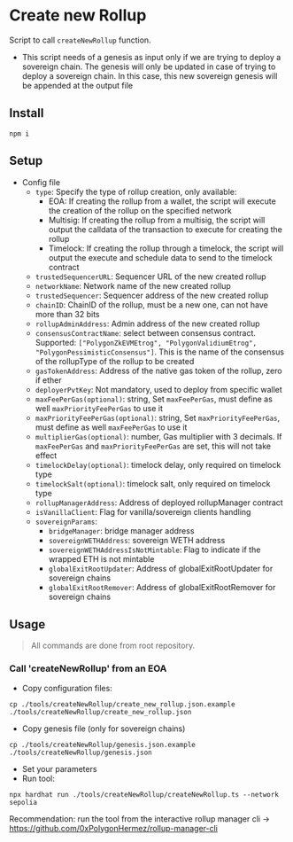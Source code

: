 # Create new Rollup

Script to call `createNewRollup` function.

-   This script needs of a genesis as input only if we are trying to deploy a sovereign chain. The genesis will only be updated in case of trying to deploy a sovereign chain. In this case, this new sovereign genesis will be appended at the output file

## Install

```
npm i
```

## Setup

-   Config file
    - `type`: Specify the type of rollup creation, only available:
        - EOA: If creating the rollup from a wallet, the script will execute the creation of the rollup on the specified network
        - Multisig: If creating the rollup from a multisig, the script will output the calldata of the transaction to execute for creating the rollup
        - Timelock: If creating the rollup through a timelock, the script will output the execute and schedule data to send to the timelock contract
    -   `trustedSequencerURL`: Sequencer URL of the new created rollup
    -   `networkName`: Network name of the new created rollup
    -   `trustedSequencer`: Sequencer address of the new created rollup
    -   `chainID`: ChainID of the rollup, must be a new one, can not have more than 32 bits
    -   `rollupAdminAddress`: Admin address of the new created rollup
    -   `consensusContractName`: select between consensus contract. Supported: `["PolygonZkEVMEtrog", "PolygonValidiumEtrog", "PolygonPessimisticConsensus"]`. This is the name of the consensus of the rollupType of the rollup to be created
    -   `gasTokenAddress`: Address of the native gas token of the rollup, zero if ether
    -   `deployerPvtKey`: Not mandatory, used to deploy from specific wallet
    -   `maxFeePerGas(optional)`: string, Set `maxFeePerGas`, must define as well `maxPriorityFeePerGas` to use it
    -   `maxPriorityFeePerGas(optional)`: string, Set `maxPriorityFeePerGas`, must define as well `maxFeePerGas` to use it
    -   `multiplierGas(optional)`: number, Gas multiplier with 3 decimals. If `maxFeePerGas` and `maxPriorityFeePerGas` are set, this will not take effect
    - `timelockDelay(optional)`: timelock delay, only required on timelock type
    - `timelockSalt(optional)`: timelock salt, only required on timelock type
    -   `rollupManagerAddress`: Address of deployed rollupManager contract
    -   `isVanillaClient`: Flag for vanilla/sovereign clients handling
    -   `sovereignParams`:
        -   `bridgeManager`: bridge manager address
        -   `sovereignWETHAddress`: sovereign WETH address
        -   `sovereignWETHAddressIsNotMintable`: Flag to indicate if the wrapped ETH is not mintable
        -   `globalExitRootUpdater`: Address of globalExitRootUpdater for sovereign chains
        -   `globalExitRootRemover`: Address of globalExitRootRemover for sovereign chains

## Usage

> All commands are done from root repository.

### Call 'createNewRollup' from an EOA

-   Copy configuration files:

```
cp ./tools/createNewRollup/create_new_rollup.json.example ./tools/createNewRollup/create_new_rollup.json
```

-   Copy genesis file (only for sovereign chains)

```
cp ./tools/createNewRollup/genesis.json.example ./tools/createNewRollup/genesis.json
```

-   Set your parameters
-   Run tool:

```
npx hardhat run ./tools/createNewRollup/createNewRollup.ts --network sepolia
```

Recommendation: run the tool from the interactive rollup manager cli -> https://github.com/0xPolygonHermez/rollup-manager-cli
